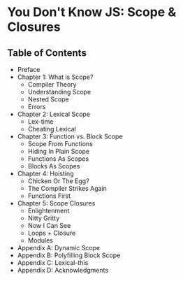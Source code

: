 # You Don't Know JS: Scope & Closures

## Table of Contents

* Preface
* Chapter 1: What is Scope?
	* Compiler Theory
	* Understanding Scope
	* Nested Scope
	* Errors
* Chapter 2: Lexical Scope
	* Lex-time
	* Cheating Lexical
* Chapter 3: Function vs. Block Scope
	* Scope From Functions
	* Hiding In Plain Scope
	* Functions As Scopes
	* Blocks As Scopes
* Chapter 4: Hoisting
	* Chicken Or The Egg?
	* The Compiler Strikes Again
	* Functions First
* Chapter 5: Scope Closures
	* Enlightenment
	* Nitty Gritty
	* Now I Can See
	* Loops + Closure
	* Modules
* Appendix A: Dynamic Scope
* Appendix B: Polyfilling Block Scope
* Appendix C: Lexical-this
* Appendix D: Acknowledgments
